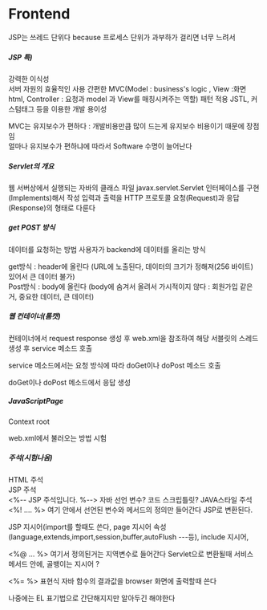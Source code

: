 # Frontend
JSP는 쓰레드 단위다 because 프로세스 단위가 과부하가 걸리면 너무 느려서

##### JSP 특)
강력한 이식성  
서버 자원의 효율적인 사용
간편한 MVC(Model : business's logic , View :화면 html, Controller : 요청과 model 과 View를  매칭시켜주는 역할) 패턴 적용
JSTL, 커스텀태그 등을 이용한 개발 용이성  
  
MVC는 유지보수가 편하다 : 개발비용만큼 많이 드는게 유지보수 비용이기 때문에 장점임  
얼마나 유지보수가 편하냐에 따라서 Software 수명이 늘어난다

##### Servlet의 개요  
웹 서버상에서 실행되는 자바의 클래스 파일
javax.servlet.Servlet 인터페이스를 구현(Implements)해서 작성
입력과 출력을 HTTP 프로토콜 요청(Request)과 응답(Response)의 형태로 다룬다

##### get POST 방식
데이터를 요청하는 방법
사용자가 backend에 데이터를 올리는 방식  
  
get방식 : header에 올린다 (URL에 노출된다, 데이터의 크기가 정해져(256 바이트) 있어서 큰 데이터 불가)  
Post방식 :  body에 올린다 (body에 숨겨서 올려서 가시적이지 않다 : 회원가입 같은거, 중요한 데이터, 큰 데이터)

##### 웹 컨테이너(톰캣)
컨테이너에서 request response 생성 후 web.xml을 참조하여 해당 서블릿의 스레드 생성 후 service 메소드 호출  
  
service 메소드에서는 요청 방식에 따라 doGet이나 doPost 메소드 호출  
  
doGet이나 doPost 메소드에서 응답 생성  

##### JavaScriptPage
Context root

web.xml에서 불러오는 방법 시험

##### 주석(시험나옴)
HTML 주석  
JSP 주석  
<%-- JSP 주석입니다. %-->
자바 선언 변수? 코드 스크립틀릿?
JAVA스타일 주석  
<%! .... %> 여기 안에서 선언된 변수와 메서드의 정의만 들어간다 JSP로 변환된다.  

JSP 지시어(import를 할때도 쓴다, page 지시어 속성(language,extends,import,session,buffer,autoFlush ---등), include 지시어,    

<%@ ... %> 여기서 정의된거는 지역변수로 들어간다 Servlet으로 변환될때 서비스 메서드 안에, 골뱅이는 지시어 ?  

<%= %> 표현식 자바 함수의 결과값을 browser 화면에 출력할때 쓴다  

나중에는 EL 표기법으로 간단해지지만 알아두긴 해야한다
